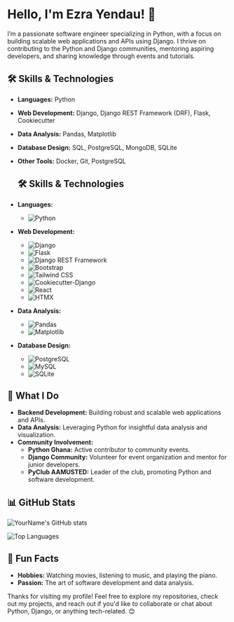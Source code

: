 # Hello, I'm Ezra Yendau! 👋

I’m a passionate software engineer specializing in Python, with a focus on building scalable web applications and APIs using Django. I thrive on contributing to the Python and Django communities, mentoring aspiring developers, and sharing knowledge through events and tutorials.

## 🛠️ Skills & Technologies

- **Languages:** Python
- **Web Development:** Django, Django REST Framework (DRF), Flask, Cookiecutter
- **Data Analysis:** Pandas, Matplotlib
- **Database Design:** SQL, PostgreSQL, MongoDB, SQLite
- **Other Tools:** Docker, Git, PostgreSQL

  ## 🛠️ Skills & Technologies

- **Languages:**
  - ![Python](https://img.shields.io/badge/Python-3776AB?style=flat&logo=python&logoColor=white)

- **Web Development:**
  - ![Django](https://img.shields.io/badge/Django-092E20?style=flat&logo=django&logoColor=white)
  - ![Flask](https://img.shields.io/badge/Flask-000000?style=flat&logo=flask&logoColor=white)
  - ![Django REST Framework](https://img.shields.io/badge/Django%20REST%20Framework-0087B5?style=flat&logo=django&logoColor=white)
  - ![Bootstrap](https://img.shields.io/badge/Bootstrap-563D7C?style=flat&logo=bootstrap&logoColor=white)
  - ![Tailwind CSS](https://img.shields.io/badge/Tailwind%20CSS-06B6D4?style=flat&logo=tailwindcss&logoColor=white)
  - ![Cookiecutter-Django](https://img.shields.io/badge/Cookiecutter--Django-FF4F00?style=flat&logo=cookiecutter&logoColor=white)
  - ![React](https://img.shields.io/badge/React-61DAFB?style=flat&logo=react&logoColor=white)
  - ![HTMX](https://img.shields.io/badge/HTMX-337AB7?style=flat&logo=htmx&logoColor=white)




- **Data Analysis:**
  - ![Pandas](https://img.shields.io/badge/Pandas-150458?style=flat&logo=pandas&logoColor=white)
  - ![Matplotlib](https://img.shields.io/badge/Matplotlib-003A6C?style=flat&logo=matplotlib&logoColor=white)

- **Database Design:**
  - ![PostgreSQL](https://img.shields.io/badge/PostgreSQL-4169E1?style=flat&logo=postgresql&logoColor=white)
  - ![MySQL](https://img.shields.io/badge/MySQL-4479A1?style=flat&logo=mysql&logoColor=white)
  - ![SQLite](https://img.shields.io/badge/SQLite-003B57?style=flat&logo=sqlite&logoColor=white)


## 💼 What I Do

- **Backend Development:** Building robust and scalable web applications and APIs.
- **Data Analysis:** Leveraging Python for insightful data analysis and visualization.
- **Community Involvement:** 
  - **Python Ghana:** Active contributor to community events.
  - **Django Community:** Volunteer for event organization and mentor for junior developers.
  - **PyClub AAMUSTED:** Leader of the club, promoting Python and software development.

## 📊 GitHub Stats

![YourName's GitHub stats](https://github-readme-stats.vercel.app/api?username=ezi-code&show_icons=true&hide_title=true&hide=prs&count_private=true&hide_border=true&theme=radical&rank_icon=github)

![Top Languages](https://github-readme-stats.vercel.app/api/top-langs/?username=ezi-code&hide=html&hide_title=true&layout=compact&hide_border=true&theme=radical)


## 🎨 Fun Facts

- **Hobbies:** Watching movies, listening to music, and playing the piano.
- **Passion:** The art of software development and data analysis.

Thanks for visiting my profile! Feel free to explore my repositories, check out my projects, and reach out if you'd like to collaborate or chat about Python, Django, or anything tech-related. 😊
